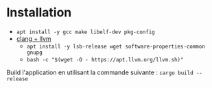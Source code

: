 # Installation
- `apt install -y gcc make libelf-dev pkg-config`
- [clang + llvm](https://apt.llvm.org/)
	- `apt install -y lsb-release wget software-properties-common gnupg`
	- `bash -c "$(wget -O - https://apt.llvm.org/llvm.sh)"`

Build l'application en utilisant la commande suivante : `cargo build --release`
